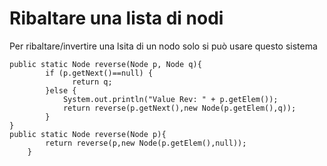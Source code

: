 # Ribaltare una lista di nodi

Per ribaltare/invertire una lsita di un nodo solo si può usare questo sistema

```
public static Node reverse(Node p, Node q){
		if (p.getNext()==null) { 
		      return q;
		}else {
			System.out.println("Value Rev: " + p.getElem());
		    return reverse(p.getNext(),new Node(p.getElem(),q));
		}
}
public static Node reverse(Node p){
		return reverse(p,new Node(p.getElem(),null));
	}
```
